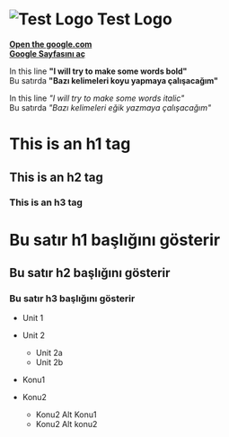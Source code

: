 # ![Test Logo](http://i.imgur.com/jSTFbtN.jpg) Test Logo

[**Open the google.com**](http://www.google.com)<br>
[**Google Sayfasını aç**](http://www.google.com)

In this line **"I will try to make some words bold"**<br>
Bu satırda **"Bazı kelimeleri koyu yapmaya çalışacağım"**

In this line *"I will try to make some words italic"*<br>
Bu satırda *"Bazı kelimeleri eğik yazmaya çalışacağım"*

# This is an h1 tag
## This is an h2 tag
### This is an h3 tag


# Bu satır h1 başlığını gösterir
## Bu satır h2 başlığını gösterir
### Bu satır h3 başlığını gösterir

* Unit 1
* Unit 2
  * Unit 2a
  * Unit 2b

* Konu1
* Konu2
  * Konu2 Alt Konu1
  * Konu2 Alt konu2



